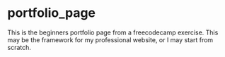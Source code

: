 # portfolio_page
This is the beginners portfolio page from a freecodecamp exercise.
This may be the framework for my professional website, or I may start from scratch.
